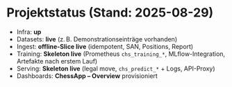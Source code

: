 # Projektstatus (Stand: 2025-08-29)

- Infra: **up**
- Datasets: **live** (z. B. Demonstrationseinträge vorhanden)
- Ingest: **offline-Slice live** (idempotent, SAN, Positions, Report)
- Training: **Skeleton live** (Prometheus `chs_training_*`, MLflow-Integration, Artefakte nach erstem Lauf)
- Serving: **Skeleton live** (legal move, `chs_predict_*` + Logs, API-Proxy)
- Dashboards: **ChessApp – Overview** provisioniert
